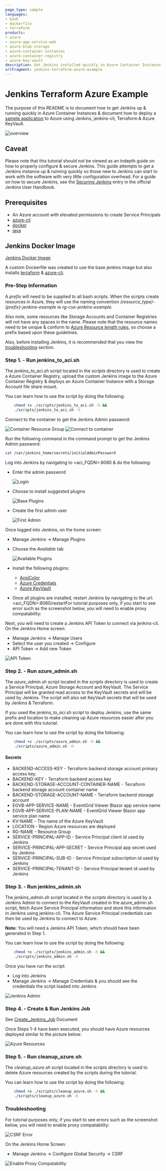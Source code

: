 ```yaml
---
page_type: sample
languages:
- bash
- dockerfile
- terraform
products:
- azure
- azure-app-service-web
- azure-blob-storage
- azure-container-instances
- azure-container-registry
- azure-key-vault
description: Get Jenkins installed quickly in Azure Container Instances and document how to deploy a sample application to Azure using Jenkins, jenkins-cli, Terraform & Azure KeyVault.
urlFragment: jenkins-terraform-azure-example
---
```


# Jenkins Terraform Azure Example

The purpose of this README is to document how to get Jenkins up & running quickly in Azure Container Instances & document how to deploy a [sample application](https://github.com/Azure-Samples/eventgrid-viewer-blazor) to Azure using Jenkins, jenkins-cli, Terraform & Azure KeyVault.  

![overview](docs/images/overview.png)

## Caveat

Please note that this tutorial should not be viewed as an indepth guide on how to properly configure & secure Jenkins.  This guide attempts to get a Jenkins instance up & running quickly so those new to Jenkins can start to work with the software with very little configuration overhead.  For a guide on how to secure Jenkins, see the [Securing Jenkins](https://www.jenkins.io/doc/book/system-administration/security/) entry in the official Jenkins User Handbook.

## Prerequisites

- An Azure account with elevated permissions to create Service Principals
- [azure-cli](https://docs.microsoft.com/en-us/cli/azure/install-azure-cli)
- [docker](https://www.docker.com/)
- [java](https://jdk.java.net/11/)

## Jenkins Docker Image

[Jenkins Docker Image](https://github.com/jenkinsci/docker/blob/master/README.md)

A custom Dockerfile was created to use the base jenkins image but also installs [terraform](https://www.terraform.io/downloads.html) & [azure-cli](https://docs.microsoft.com/en-us/cli/azure/install-azure-cli).

### Pre-Step Information

A *prefix* will need to be supplied to all bash scripts.  When the scripts create resources in Azure, they will use the naming convention *{resource_type}-{prefix}-jenkins-example* ie *rg-cse-jenkins-example*.  

Also note, some resources like Storage Accounts and Container Registries will not have any spaces in the name.  Please note that the resource names need to be unique & conform to [Azure Resource length rules](https://docs.microsoft.com/en-us/azure/azure-resource-manager/management/resource-name-rules), so choose a prefix based upon these guidelines.

Also, before installing Jenkins, it is recommended that you view the [troubleshooting](#troubleshooting) section.

### Step 1. - Run jenkins_to_aci.sh

The *jenkins_to_aci.sh* script located in the *scripts* directory is used to create a Azure Container Registry, upload the custom Jenkins image to the Azure Container Registry & deploys an Azure Container Instance with a Storage Account file share mount.

You can learn how to use the script by doing the following:

```bash
    chmod +x ./scripts/jenkins_to_aci.sh -h &&
    ./scripts/jenkins_to_aci.sh -h
```

Connect to the container to get the Jenkins Admin password:

![Container Resource Group](docs/images/run-jenkins-to-aci-006.png)
![Connect to container](docs/images/run-jenkins-to-aci-007.png)

Run the following command in the command prompt to get the Jenkins Admin password:

```bash
cat /var/jenkins_home/secrets/initialAdminPassword
```

Log into Jenkins by navigating to <aci_FQDN>:8080 & do the following:

- Enter the admin password

    ![Login](docs/images/run-jenkins-to-aci-001.png)

- Choose to install suggested plugins

    ![Base Plugins](docs/images/run-jenkins-to-aci-002.png)

- Create the first admin user

    ![First Admin](docs/images/run-jenkins-to-aci-003.png)

Once logged into Jenkins, on the home screen:

- Manage Jenkins -> Manage Plugins
- Choose the *Available* tab

    ![Available Plugins](docs/images/run-jenkins-to-aci-004.png)

- Install the following plugins:
  - [AnsiColor](https://plugins.jenkins.io/ansicolor/)
  - [Azure Credentials](https://plugins.jenkins.io/azure-credentials/)
  - [Azure KeyVault](https://plugins.jenkins.io/azure-keyvault/)
- Once all plugins are installed, restart Jenkins by navigating to the url: <aci_FQDN>:8080/restartFor tutorial purposes only, if you start to see error such as the screenshot below, you will need to enable proxy compatability:

Next, you will need to create a Jenkins API Token to connect via jenkins-cli.  On the Jenkins Home screen:

- Manage Jenkins -> Manage Users
- Select the user you created -> Configure
- API Token -> Add new Token

![API Token](docs/images/run-jenkins-to-aci-005.png)

### Step 2. - Run azure_admin.sh

The *azure_admin.sh* script located in the *scripts* directory is used to create a Service Principal, Azure Storage Account and KeyVault.  The Service Principal will be granted read access to the KeyVault secrets and will be used by Jenkins.  The script will also set KeyVault secrets that will be used by Jenkins & Terraform.  

If you used the *jenkins_to_aci.sh* script to deploy Jenkins, use the same prefix and location to make cleaning up Azure resources easier after you are done with this tutorial.

You can learn how to use the script by doing the following:

```bash
    chmod +x ./scripts/azure_admin.sh -h &&
    ./scripts/azure_admin.sh -h
```

#### Secrets

- BACKEND-ACCESS-KEY - Terraform backend storage account primary access key.
- BACKEND-KEY - Terraform backend access key
- BACKEND-STORAGE-ACCOUNT-CONTAINER-NAME - Terraform backend storage account container name
- BACKEND-STORAGE-ACCOUNT-NAME - Terraform backend storage account
- EGVB-APP-SERVICE-NAME - EventGrid Viewer Blazor app service name
- EGVB-APP-SERVICE-PLAN-NAME - EventGrid Viewer Blazor app service plan name
- KV-NAME - The name of the Azure KeyVault
- LOCATION - Region Azure resources are deployed
- RG-NAME - Resource Group
- SERVICE-PRINCIPAL-APP-ID - Service Principal client id used by Jenkins
- SERVICE-PRINCIPAL-APP-SECRET - Service Principal app secret used by Jenkins
- SERVICE-PRINCIPAL-SUB-ID - Service Principal subscription id used by Jenkins
- SERVICE-PRINCIPAL-TENANT-ID - Service Principal tenant id used by Jenkins

### Step 3. - Run jenkins_admin.sh

The *jenkins_admin.sh* script located in the *scripts* directory is used by a Jenkins Admin to connect to the KeyVault created in the azure_admin.sh script, fetch Azure Service Principal information and store this information in Jenkins using jenkins-cli.  The Azure Service Principal credentials can then be used by Jenkins to connect to Azure.

**Note:** You will need a Jenkins API Token, which should have been generated in Step 1.

You can learn how to use the script by doing the following:

```bash
    chmod +x ./scripts/jenkins_admin.sh -h &&
    ./scripts/jenkins_admin.sh -h
```

Once you have run the script:

- Log into Jenkins
- Manage Jenkins -> Manage Credentials & you should see the credentials the script loaded into Jenkins

![Jenkins Admin](docs/images/run-jenkins-admin-001.png)

### Step 4. - Create & Run Jenkins Job

See [Create_Jenkins_Job](./Create_Jenkins_Job.md) Document

Once Steps 1-4 have been executed, you should have Azure resources deployed similar to the picture below:

![Azure Resources](docs/images/create-and-run-jenkins-job-001.png)

### Step 5. - Run cleanup_azure.sh

The *cleanup_azure.sh* script located in the *scripts* directory is used to delete Azure resources created by the scripts during the tutorial.

You can learn how to use the script by doing the following:

```bash
    chmod +x ./scripts/cleanup_azure.sh -h &&
    ./scripts/cleanup_azure.sh -h
```

### Troubleshooting

For tutorial purposes only, if you start to see errors such as the screenshot below, you will need to enable proxy compatability:

![CSRF Error](docs/images/run-jenkins-to-aci-009.png)

On the Jenkins Home Screen:

- Manage Jenkins -> Configure Global Security -> CSRF

![Enable Proxy Compatability](docs/images/run-jenkins-to-aci-008.png)
